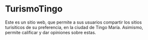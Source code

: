 # TurismoTingo
Este es un sitio web, que permite a sus usuarios compartir los sitios turisiticos de su preferencia, en la ciudad de Tingo María.  Asimismo, permite calificar y dar opiniones sobre estas.
